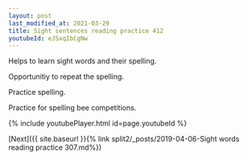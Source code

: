 ```yaml
---
layout: post
last_modified_at: 2021-03-29
title: Sight sentences reading practice 412
youtubeId: eJSxqIbCgNw
---
```

 
 
Helps to learn sight words and their spelling.

Opportunitiy to repeat the spelling. 

Practice spelling. 
 
Practice for spelling bee competitions. 
 
{% include youtubePlayer.html id=page.youtubeId %}
 
 

[Next]({{ site.baseurl }}{% link  split2/_posts/2019-04-06-Sight words reading practice 307.md%})
 
